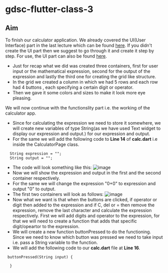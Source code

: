 # gdsc-flutter-class-3

## Aim
To finish our calculator application. We already covered the UI(User Interface) part in the last lecture which can be found [here](https://github.com/rahulmokaria/gdsc-flutter-class-2). If you didn't create the UI part then we suggest to go through it and create it step by step. For use, the UI part can also be found [here](https://github.com/rahulmokaria/flutter_calculator_ui).
- Just for recap what we did was created three containers, first for user input or the mathematical expression, second for the output of the expression and lastly the third one for creating the grid like structure.
- In the grid we created a column in which we had 5 rows and each row had 4 buttons , each specifying a certain digit or operator.
- Then we gave it some colors and sizes to make it look more eye pleasing.

We will now continue with the functionslity part i.e. the working of the calculator app.
- Since for calculating the expression we need to store it somewhere, we will create new variables of type String(as we have used Text widget to display our expression and output.) for our expression and output.
- For the same we will add the following code to **Line 14** of **calc.dart** i.e inside the CalculatorPage class.
```
  String expression = "";
  String output = "";
```
- The code will look something like this:
![image](https://user-images.githubusercontent.com/76885050/229313280-b904a49f-2e9c-42da-9c3e-3f59681bca26.png)
- Now we will show the expression and output in the first and the second container respectively.
- For the same we will change the expression "0+0" to expression and output "0" to output.
- The first two containers will look as follows:
![image](https://user-images.githubusercontent.com/76885050/229313429-f9a90074-6766-484d-a76e-6c371a5316ad.png)
- Now what we want is that when the buttons are clicked, if operator or digit then added to the expression and if C, del or = then remove the expression, remove the last character and calculate the expression respectively. First we will add digits and operator to the expression, for that we will need to create a function that adds that specific digit/opeartor to the expression.
- We will create a new function buttonPressed to do the functioning. Since we need to know which button was pressed we need to take input i.e. pass a String variable to the function.
- We will add the following code to our **calc.dart** file at **Line 16**.
```
 buttonPressed(String input) {
    
  }
```

